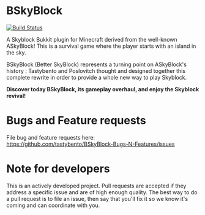 BSkyBlock
==========
[![Build Status](https://travis-ci.org/tastybento/bskyblock.svg?branch=master)](https://travis-ci.org/tastybento/bskyblock)

A Skyblock Bukkit plugin for Minecraft derived from the well-known ASkyBlock!
This is a survival game where the player starts with an island in the sky.

BSkyBlock (Better SkyBlock) represents a turning point on ASkyBlock's history : Tastybento and Poslovitch thought and designed together this complete rewrite in order to provide a whole new way to play Skyblock.

**Discover today BSkyBlock, its gameplay overhaul, and enjoy the Skyblock revival!**

Bugs and Feature requests
=========================
File bug and feature requests here: https://github.com/tastybento/BSkyBlock-Bugs-N-Features/issues

Note for developers
===================
This is an actively developed project. Pull requests are accepted if they address a specific issue and are of high enough quality. The best way to do a pull request is to file an issue, then say that you'll fix it so we know it's coming and can coordinate with you.
